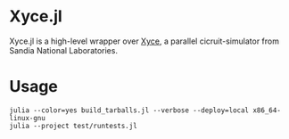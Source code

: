 # Xyce.jl

Xyce.jl is a high-level wrapper over [Xyce](https://xyce.sandia.gov/), a parallel cicruit-simulator from Sandia National Laboratories.

# Usage

```
julia --color=yes build_tarballs.jl --verbose --deploy=local x86_64-linux-gnu
julia --project test/runtests.jl
```
